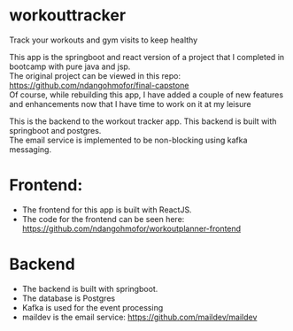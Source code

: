 # workouttracker
Track your workouts and gym visits to keep healthy<br>

This app is the springboot and react version of a project that I completed in bootcamp with pure java and jsp.<br>
The original project can be viewed in this repo: https://github.com/ndangohmofor/final-capstone<br>
Of course, while rebuilding this app, I have added a couple of new features and enhancements now that I have time to work on it at my leisure<br>

This is the backend to the workout tracker app. This backend is built with springboot and postgres.<br>
The email service is implemented to be non-blocking using kafka messaging.

# Frontend:
- The frontend for this app is built with ReactJS. <br>
- The code for the frontend can be seen here: https://github.com/ndangohmofor/workoutplanner-frontend

# Backend
- The backend is built with springboot.<br>
- The database is Postgres<br>
- Kafka is used for the event processing<br>
- maildev is the email service: https://github.com/maildev/maildev  <br>
